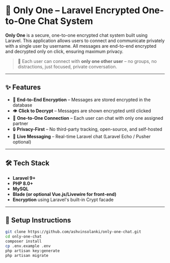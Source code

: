 # 🔐 Only One – Laravel Encrypted One-to-One Chat System

**Only One** is a secure, one-to-one encrypted chat system built using Laravel. This application allows users to connect and communicate privately with a single user by username. All messages are end-to-end encrypted and decrypted only on click, ensuring maximum privacy.

> 📌 Each user can connect with **only one other user** – no groups, no distractions, just focused, private conversation.

---

## ✨ Features

- 🔐 **End-to-End Encryption** – Messages are stored encrypted in the database
- 👁️ **Click to Decrypt** – Messages are shown encrypted until clicked
- 🧍 **One-to-One Connection** – Each user can chat with only one assigned partner
- 🔒 **Privacy-First** – No third-party tracking, open-source, and self-hosted
- 📩 **Live Messaging** – Real-time Laravel chat (Laravel Echo / Pusher optional)

---

## 🛠️ Tech Stack

- **Laravel 9+**
- **PHP 8.0+**
- **MySQL**
- **Blade (or optional Vue.js/Livewire for front-end)**
- **Encryption** using Laravel's built-in Crypt facade

---

## 🚀 Setup Instructions

```bash
git clone https://github.com/ashvinsolanki/only-one-chat.git
cd only-one-chat
composer install
cp .env.example .env
php artisan key:generate
php artisan migrate
